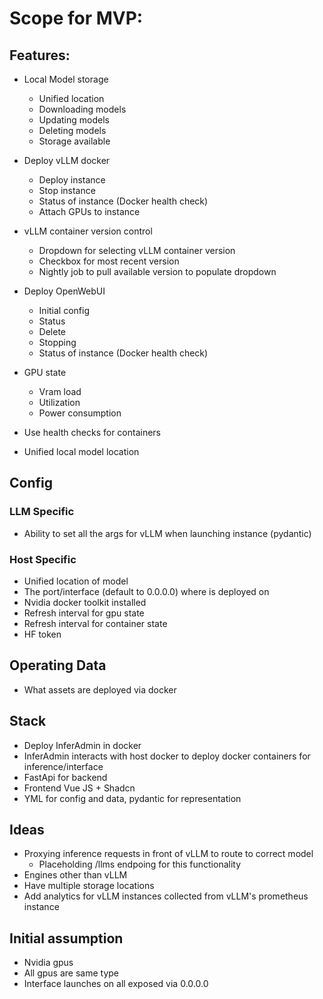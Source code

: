 # Scope for MVP:

## Features:
- Local Model storage
    - Unified location
    - Downloading models
    - Updating models
    - Deleting models
    - Storage available

- Deploy vLLM docker
    - Deploy instance
    - Stop instance
    - Status of instance (Docker health check)
    - Attach GPUs to instance

- vLLM container version control
    - Dropdown for selecting vLLM container version
    - Checkbox for most recent version
    - Nightly job to pull available version to populate dropdown

- Deploy OpenWebUI
    - Initial config
    - Status
    - Delete
    - Stopping
    - Status of instance (Docker health check)

- GPU state
    - Vram load
    - Utilization
    - Power consumption

- Use health checks for containers
- Unified local model location

## Config

### LLM Specific
- Ability to set all the args for vLLM when launching instance (pydantic)

### Host Specific
- Unified location of model
- The port/interface (default to 0.0.0.0) where is deployed on
- Nvidia docker toolkit installed
- Refresh interval for gpu state
- Refresh interval for container state
- HF token

## Operating Data
- What assets are deployed via docker

## Stack
- Deploy InferAdmin in docker
- InferAdmin interacts with host docker to deploy docker containers for inference/interface
- FastApi for backend
- Frontend Vue JS + Shadcn
- YML for config and data, pydantic for representation

## Ideas
- Proxying inference requests in front of vLLM to route to correct model
    - Placeholding /llms endpoing for this functionality
- Engines other than vLLM
- Have multiple storage locations
- Add analytics for vLLM instances collected from vLLM's prometheus instance

## Initial assumption
- Nvidia gpus
- All gpus are same type
- Interface launches on all exposed via 0.0.0.0